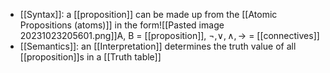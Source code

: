 - [[Syntax]]: a [[proposition]] can be made up from the [[Atomic Propositions (atoms)]] in the form![[Pasted image 20231023205601.png]]A, B = [[proposition]], $\neg , \vee, \wedge, \rightarrow$ = [[connectives]]
- [[Semantics]]: an [[Interpretation]] determines the truth value of all [[proposition]]s in a [[Truth table]]
